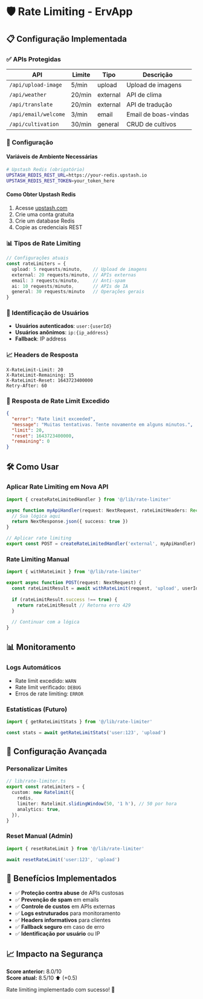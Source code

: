 # 🛡️ Rate Limiting - ErvApp

## 📋 Configuração Implementada

### ✅ APIs Protegidas

| API | Limite | Tipo | Descrição |
|-----|--------|------|-----------|
| `/api/upload-image` | 5/min | upload | Upload de imagens |
| `/api/weather` | 20/min | external | API de clima |
| `/api/translate` | 20/min | external | API de tradução |
| `/api/email/welcome` | 3/min | email | Email de boas-vindas |
| `/api/cultivation` | 30/min | general | CRUD de cultivos |

### 🔧 Configuração

#### Variáveis de Ambiente Necessárias
```bash
# Upstash Redis (obrigatório)
UPSTASH_REDIS_REST_URL=https://your-redis.upstash.io
UPSTASH_REDIS_REST_TOKEN=your_token_here
```

#### Como Obter Upstash Redis
1. Acesse [upstash.com](https://upstash.com)
2. Crie uma conta gratuita
3. Crie um database Redis
4. Copie as credenciais REST

### 📊 Tipos de Rate Limiting

```typescript
// Configurações atuais
const rateLimiters = {
  upload: 5 requests/minuto,    // Upload de imagens
  external: 20 requests/minuto, // APIs externas
  email: 3 requests/minuto,     // Anti-spam
  ai: 10 requests/minuto,       // APIs de IA
  general: 30 requests/minuto   // Operações gerais
}
```

### 🎯 Identificação de Usuários

- **Usuários autenticados**: `user:{userId}`
- **Usuários anônimos**: `ip:{ip_address}`
- **Fallback**: IP address

### 📈 Headers de Resposta

```http
X-RateLimit-Limit: 20
X-RateLimit-Remaining: 15
X-RateLimit-Reset: 1643723400000
Retry-After: 60
```

### 🚨 Resposta de Rate Limit Excedido

```json
{
  "error": "Rate limit exceeded",
  "message": "Muitas tentativas. Tente novamente em alguns minutos.",
  "limit": 20,
  "reset": 1643723400000,
  "remaining": 0
}
```

## 🛠️ Como Usar

### Aplicar Rate Limiting em Nova API

```typescript
import { createRateLimitedHandler } from '@/lib/rate-limiter'

async function myApiHandler(request: NextRequest, rateLimitHeaders: Record<string, string>) {
  // Sua lógica aqui
  return NextResponse.json({ success: true })
}

// Aplicar rate limiting
export const POST = createRateLimitedHandler('external', myApiHandler)
```

### Rate Limiting Manual

```typescript
import { withRateLimit } from '@/lib/rate-limiter'

export async function POST(request: NextRequest) {
  const rateLimitResult = await withRateLimit(request, 'upload', userId)
  
  if (rateLimitResult.success !== true) {
    return rateLimitResult // Retorna erro 429
  }
  
  // Continuar com a lógica
}
```

## 📊 Monitoramento

### Logs Automáticos
- Rate limit excedido: `WARN`
- Rate limit verificado: `DEBUG`
- Erros de rate limiting: `ERROR`

### Estatísticas (Futuro)
```typescript
import { getRateLimitStats } from '@/lib/rate-limiter'

const stats = await getRateLimitStats('user:123', 'upload')
```

## 🔧 Configuração Avançada

### Personalizar Limites
```typescript
// lib/rate-limiter.ts
export const rateLimiters = {
  custom: new Ratelimit({
    redis,
    limiter: Ratelimit.slidingWindow(50, '1 h'), // 50 por hora
    analytics: true,
  }),
}
```

### Reset Manual (Admin)
```typescript
import { resetRateLimit } from '@/lib/rate-limiter'

await resetRateLimit('user:123', 'upload')
```

## 🚀 Benefícios Implementados

- ✅ **Proteção contra abuse** de APIs custosas
- ✅ **Prevenção de spam** em emails
- ✅ **Controle de custos** em APIs externas
- ✅ **Logs estruturados** para monitoramento
- ✅ **Headers informativos** para clientes
- ✅ **Fallback seguro** em caso de erro
- ✅ **Identificação por usuário** ou IP

## 📈 Impacto na Segurança

**Score anterior:** 8.0/10  
**Score atual:** 8.5/10 ⬆️ (+0.5)

Rate limiting implementado com sucesso! 🎉